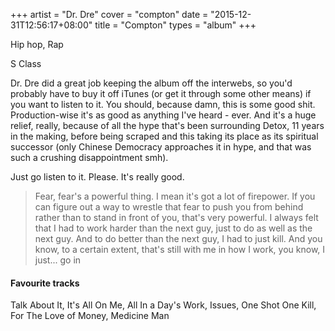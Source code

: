 +++
artist = "Dr. Dre"
cover = "compton"
date = "2015-12-31T12:56:17+08:00"
title = "Compton"
types = "album"
+++

Hip hop, Rap

S Class

Dr. Dre did a great job keeping the album off the interwebs, so you'd probably have to buy it off iTunes (or get it through some other means) if you want to listen to it. You should, because damn, this is some good shit. Production-wise it's as good as anything I've heard - ever. And it's a huge relief, really, because of all the hype that's been surrounding Detox, 11 years in the making, before being scraped and this taking its place as its spiritual successor (only Chinese Democracy approaches it in hype, and that was such a crushing disappointment smh).

Just go listen to it. Please. It's really good.

>Fear, fear's a powerful thing. I mean it's got a lot of firepower. If you can figure out a way to wrestle that fear to push you from behind rather than to stand in front of you, that's very powerful. I always felt that I had to work harder than the next guy, just to do as well as the next guy. And to do better than the next guy, I had to just kill. And you know, to a certain extent, that's still with me in how I work, you know, I just... go in

#### Favourite tracks

Talk About It, It's All On Me, All In a Day's Work, Issues, One Shot One Kill, For The Love of Money, Medicine Man